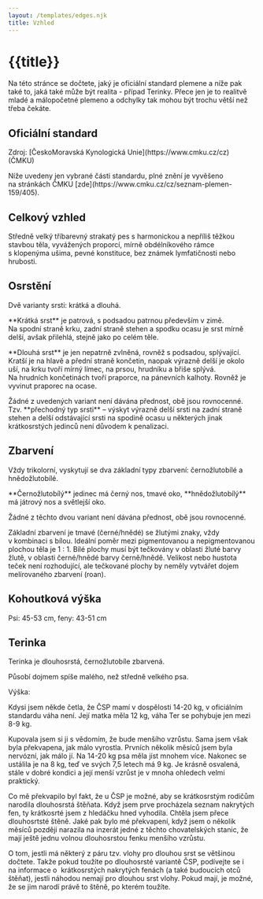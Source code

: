 ```yaml
---
layout: /templates/edges.njk
title: Vzhled
---
```

# {{title}}

<p class="text-normal">Na této stránce se dočtete, jaký je oficiální standard plemene a níže pak také to, jaká také může být realita - případ Terinky. Přece jen je to realitvě mladé a málopočetné plemeno a odchylky tak mohou být trochu větší než třeba čekáte.</p>

<section class="section">

# Oficiální standard

<p class="text-normal">Zdroj: [ČeskoMoravská Kynologická Unie](https://www.cmku.cz/cz) (ČMKU)</p>

<p class="text-normal">Níže uvedeny jen vybrané části standardu, plné znění je vyvěšeno na&nbsp;stránkách ČMKU [zde](https://www.cmku.cz/cz/seznam-plemen-159/405).</p>

## Celkový vzhled
<p class="text-normal">Středně velký tříbarevný strakatý pes s&nbsp;harmonickou a nepříliš těžkou stavbou těla, vyvážených proporcí, mírně obdélníkového rámce s&nbsp;klopenýma ušima, pevné konstituce, bez&nbsp;známek lymfatičnosti nebo hrubosti.</p>

## Osrstění
<p class="text-normal">Dvě varianty srsti: krátká a dlouhá.</p>

<p class="text-normal">**Krátká srst** je patrová, s&nbsp;podsadou patrnou především v zimě. Na&nbsp;spodní straně krku, zadní straně stehen a spodku ocasu je srst mírně delší, avšak přilehlá, stejně jako po&nbsp;celém těle.</p>

<p class="text-normal">**Dlouhá srst** je jen nepatrně zvlněná, rovněž s&nbsp;podsadou, splývající. Kratší je na&nbsp;hlavě a přední straně končetin, naopak výrazně delší je okolo uší, na&nbsp;krku tvoří mírný límec, na&nbsp;prsou, hrudníku a břiše splývá. Na&nbsp;hrudních končetinách tvoří praporce, na&nbsp;pánevních kalhoty. Rovněž je vyvinut praporec na&nbsp;ocase.</p>

<p class="text-normal">Žádné z&nbsp;uvedených variant není dávána přednost, obě jsou rovnocenné. Tzv. **přechodný typ srsti** – výskyt výrazně delší srsti na&nbsp;zadní straně stehen a delší odstávající srsti na&nbsp;spodině ocasu u&nbsp;některých jinak krátkosrstých jedinců není důvodem k&nbsp;penalizaci.</p>

## Zbarvení
<p class="text-normal">Vždy trikolorní, vyskytují se dva základní typy zbarvení: černožlutobílé a hnědožlutobílé.</p>

<p class="text-normal">**Černožlutobílý** jedinec má černý nos, tmavé oko, **hnědožlutobílý** má játrový nos a světlejší oko.</p>

<p class="text-normal">Žádné z&nbsp;těchto dvou variant není dávána přednost, obě jsou rovnocenné.</p>

<p class="text-normal">Základní zbarvení je tmavé (černé/hnědé) se žlutými znaky, vždy v&nbsp;kombinaci s&nbsp;bílou. Ideální poměr mezi pigmentovanou a nepigmentovanou plochou těla je 1&nbsp;:&nbsp;1. Bílé plochy musí být tečkovány v&nbsp;oblasti žluté barvy žlutě, v&nbsp;oblasti černé/hnědé barvy černě/hnědě. Velikost nebo hustota teček není rozhodující, ale tečkované plochy by neměly vytvářet dojem melírovaného zbarvení (roan).</p>

## Kohoutková výška
<p class="text-normal">Psi: 45-53&nbsp;cm, feny: 43-51&nbsp;cm</p>
</section>

<section class="section">

# Terinka
<p class="text-normal">Terinka je dlouhosrstá, černožlutobíle zbarvená.</p>

<p class="text-normal">Působí dojmem spíše malého, než středně velkého psa.</p>

<p class="text-normal">Výška:</p>

<p class="text-normal">Kdysi jsem někde četla, že ČSP mamí v&nbsp;dospělosti 14-20&nbsp;kg, v&nbsp;oficiálním standardu váha není. Její matka měla 12&nbsp;kg, váha Ter se pohybuje jen mezi 8-9&nbsp;kg.</p>

<p class="text-normal">Kupovala jsem si ji s&nbsp;vědomím, že bude menšího vzrůstu. Sama jsem však byla překvapena, jak málo vyrostla. Prvních několik měsíců jsem byla nervózní, jak málo jí. Na 14-20&nbsp;kg psa měla jíst mnohem více. Nakonec se ustálila je na&nbsp;8&nbsp;kg, teď ve&nbsp;svých 7,5&nbsp;letech má 9&nbsp;kg. Je krásně osvalená, stále v&nbsp;dobré kondici a její menší vzrůst je v&nbsp;mnoha ohledech velmi praktický.</p>

<p class="text-normal">Co mě překvapilo byl fakt, že u&nbsp;ČSP je možné, aby se krátkosrstým rodičům narodila dlouhosrstá štěňata. Když jsem prve procházela seznam nakrytých fen, ty krátkosrté jsem z&nbsp;hledáčku hned vyhodila. Chtěla jsem přece dlouhosrtsté štěně. Jaké pak bylo mé překvapení, když jsem o&nbsp;několik měsíců později narazila na&nbsp;inzerát jedné z&nbsp;těchto chovatelských stanic, že mají ještě jednu volnou dlouhosrstou fenku menšího vzrůstu.</p>

<p class="text-normal">O&nbsp;tom, jestli má některý z&nbsp;páru tzv. vlohy pro&nbsp;dlouhou srst se&nbsp;většinou dočtete. Takže pokud toužíte po&nbsp;dlouhosrsté variantě ČSP, podívejte se i na&nbsp;informace o &nbsp;krátkosrstých nakrytých fenách (a také budoucích otců štěňat), jestli náhodou nemají pro&nbsp;dlouhou srst vlohy. Pokud mají, je možné, že se jim narodí právě to štěně, po&nbsp;kterém toužíte.</p>

</section>
